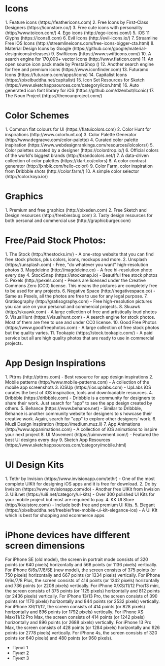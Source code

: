 <h1>Icons</h1>
1. Feature icons (https://feathericons.com)
2. Free Icons by First-Class Designers (https://iconstore.co/)
3. Free cute icons with personality (http://www.toicon.com/)
4. Ego icons (http://ego-icons.com/)
5. iOS 11 Glyphs (https://icons8.com)
6. Evil Icons (http://evil-icons.io/)
7. Streamline Free iOS Icons (http://streamlineicons.com/free-icons-bigger-cta.html)
8. Material Design Icons by Google (https://github.com/google/material-designicons/releases)
9. Swifticons (https://www.swifticons.com/)
10. A search engine for 170,000+ vector icons (http://www.flaticon.com)
11. An open source icon pack made by PrestaShop ()
12. Another search engine for free and premium icons (https://www.iconfinder.com)
13. Futuramo Icons (https://futuramo.com/apps/icons)
14. Capitalist Icons (https://pixelbuddha.net/capitalist)
15. Icon Set Resources for Sketch (https://www.sketchappsources.com/category/icon.html)
16. Auto generated icon font library for iOS (https://github.com/dzenbot/Iconic)
17. The Noun Project (https://thenounproject.com/)

<h1>Color Schemes</h1>
1. Common flat colours for UI (https://flatuicolors.com)
2. Color Hunt for inspirations (http://www.colorhunt.co)
3. Color Palette Generator (http://www.degraeve.com/color-palette)
4. Curated color palette inspiration (https://www.webdesignrankings.com/resources/lolcolors/)
5. Color palettes curated by a designer (https://colordrop.io/)
6. Official colors of the world's biggest brands (http://brandcolors.net/)
7. A data-driven collection of color palettes (https://klart.co/colors)
8. A color contrast generator (http://jxnblk.com/hello-color/)
9. Color Farm, color inspiration from Dribbble shots (http://color.farm/)
10. A simple color selector (http://color.koya.io/)

<h1>Graphics</h1>
1. Premium and free graphics (http://pixeden.com)
2. Free Sketch and Design resources (http://freebiesbug.com)
3. Tasty design resources for both personal and commercial use (http://graphicburger.com)

<h1>Free/Paid Stock Photos:</h1>
1. The Stock (http://thestocks.im/) - A one-stop website that you can find free stock photos,
plus colors, icons, mockups and more.
2. Unsplash (https://unsplash.com) - Free, "do whatever you want" high-resolution photos
3. Magdeleine (http://magdeleine.co) - A free hi-resolution photo every day
4. StockSnap (https://stocksnap.io) - Beautiful free stock photos
5. Pexels (http://pexels.com) - Pexels are licensed under the Creative Commons Zero (CC0)
license. This means the pictures are completely free to be used for any projects.
6. Negative Space (http://negativespace.co) - Same as Pexels, all the photos are free to use
for any legal purpose.
7. Gratisography (http://gratisography.com) - Free high-resolution pictures you can use on
your personal and commercial projects.
8. Skuawk (http://skuawk.com) - A large collection of free and artistically loud photos
9. VisualHunt (https://visualhunt.com) - A search engine for stock photos. Most of them are
free to use and under CC0 license.
10. Good Free Photos (https://www.goodfreephotos.com) - A large collection of free stock
photos but the quality varies.
11. Tookapic (https://stock.tookapic.com/) - A paid service but all are high quality photos that
are ready to use in commercial projects.

<h1>App Design Inspirations</h1>
1. Pttrns (http://pttrns.com) - Best resource for app design inspirations
2. Mobile patterns (http://www.mobile-patterns.com) - A collection of the mobile app
screenshots
3. iOSUp (https://ios.uplabs.com) - UpLabs iOS curates the best of iOS inspiration, tools and
downloadable resources.
4. Dribbble (https://dribbble.com) - Dribbble is a community for designers to share their
work. Just search for "app" to see the app design created by others.
5. Behance (https://www.behance.net) - Similar to Dribbble, Behance is another community
website for designers to s howcase their creative work. Again, search for "app" to explore
other designers' work.
6. Muzli Design Inspiration (https://medium.muz.li)
7. App Animations (http://www.appanimations.com) - A collection of iOS animations to inspire your next project
8. UI Movement (https://uimovement.com/) - Featured the best UI designs every day
9. Sketch App Resources (https://www.sketchappsources.com/category/mobile.html)

<h1>UI Design Kits</h1>
1. Tethr by Invision (https://www.invisionapp.com/tethr) - One of the most complete UIKIt for
designing iOS apps and it is free for download.
2. Do by Invision (https://www.invisionapp.com/do) - Another free UIKit from Invision
3. UI8.net (https://ui8.net/category/ui-kits) - Over 300 polished UI Kits for your mobile project
but most are required to pay.
4. KK UI Store (http://kkuistore.com/) - Include both free and premium UI Kits.
5. Elegant (https://pixelbuddha.net/freebie/free-mobile-ui-kit-elegance-ios) - A UI KIt which is
best for shopping and ecommerce apps

<h1>iPhone devices have different screen dimensions</h1>
For iPhone SE (old model), the screen in portrait mode consists of 320 points
(or 640 pixels) horizontally and 568 points (or 1136 pixels) vertically.
For iPhone 6/6s/7/8/SE (new model), the screen consists of 375 points (or
750 pixels) horizontally and 667 points (or 1334 pixels) vertically.
For iPhone 6/6s/7/8 Plus, the screen consists of 414 points (or 1242 pixels)
horizontally and 736 points (or 2208 pixels) vertically.
For iPhone X/XS/11/12 Pro/13 mini, the screen consists of 375 points (or 1125
pixels) horizontally and 812 points (or 2436 pixels) vertically.
For iPhone 13/13 Pro, the screen consists of 390 points (or 1170 pixels)
horizontally and 844 points (or 2532 pixels) vertically.
For iPhone XR/11/12, the screen consists of 414 points (or 828 pixels)
horizontally and 896 points (or 1792 pixels) vertically.
For iPhone XS Max/11/12 Pro Max, the screen consists of 414 points (or 1242
pixels) horizontally and 896 points (or 2688 pixels) vertically.
For iPhone 13 Pro Max, the screen consists of 428 points (or 1284 pixels)
horizontally and 926 points (or 2778 pixels) vertically.
For iPhone 4s, the screen consists of 320 points (or 640 pixels) and 480
points (or 960 pixels).

* Пункт 1
* Пункт 2
* Пункт 3
